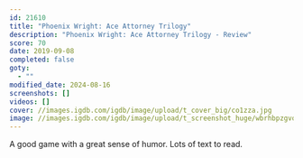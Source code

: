 ```yaml
---
id: 21610
title: "Phoenix Wright: Ace Attorney Trilogy"
description: "Phoenix Wright: Ace Attorney Trilogy - Review"
score: 70
date: 2019-09-08
completed: false
goty:
  - ""
modified_date: 2024-08-16
screenshots: []
videos: []
cover: //images.igdb.com/igdb/image/upload/t_cover_big/co1zza.jpg
image: //images.igdb.com/igdb/image/upload/t_screenshot_huge/wbrhbpzgvovc8iv8xm2s.jpg
---
```

A good game with a great sense of humor. Lots of text to read.